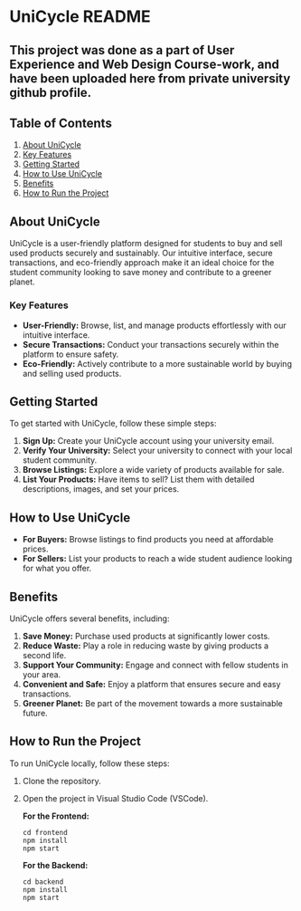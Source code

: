 
# UniCycle README

## This project was done as a part of User Experience and Web Design Course-work, and have been uploaded here from private university github profile.

## Table of Contents
1. [About UniCycle](#about-unicycle)
2. [Key Features](#key-features)
3. [Getting Started](#getting-started)
4. [How to Use UniCycle](#how-to-use-unicycle)
5. [Benefits](#benefits)
6. [How to Run the Project](#how-to-run-the-project)

## About UniCycle
UniCycle is a user-friendly platform designed for students to buy and sell used products securely and sustainably. Our intuitive interface, secure transactions, and eco-friendly approach make it an ideal choice for the student community looking to save money and contribute to a greener planet.

### Key Features
- **User-Friendly:** Browse, list, and manage products effortlessly with our intuitive interface.
- **Secure Transactions:** Conduct your transactions securely within the platform to ensure safety.
- **Eco-Friendly:** Actively contribute to a more sustainable world by buying and selling used products.

## Getting Started
To get started with UniCycle, follow these simple steps:
1. **Sign Up:** Create your UniCycle account using your university email.
2. **Verify Your University:** Select your university to connect with your local student community.
3. **Browse Listings:** Explore a wide variety of products available for sale.
4. **List Your Products:** Have items to sell? List them with detailed descriptions, images, and set your prices.

## How to Use UniCycle
- **For Buyers:** Browse listings to find products you need at affordable prices.
- **For Sellers:** List your products to reach a wide student audience looking for what you offer.

## Benefits
UniCycle offers several benefits, including:
1. **Save Money:** Purchase used products at significantly lower costs.
2. **Reduce Waste:** Play a role in reducing waste by giving products a second life.
3. **Support Your Community:** Engage and connect with fellow students in your area.
4. **Convenient and Safe:** Enjoy a platform that ensures secure and easy transactions.
5. **Greener Planet:** Be part of the movement towards a more sustainable future.

## How to Run the Project
To run UniCycle locally, follow these steps:
1. Clone the repository.
2. Open the project in Visual Studio Code (VSCode).

   **For the Frontend:**
   ```
   cd frontend
   npm install
   npm start
   ```

   **For the Backend:**
   ```
   cd backend
   npm install
   npm start
   ```
